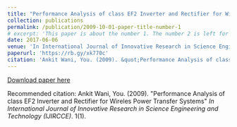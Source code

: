 ```yaml
---
title: "Performance Analysis of class EF2 Inverter and Rectifier for Wireles Power Transfer Systems"
collection: publications
permalink: /publication/2009-10-01-paper-title-number-1
# excerpt: 'This paper is about the number 1. The number 2 is left for future work.'
date: 2017-06-06
venue: 'In International Journal of Innovative Research in Science Engineering and Technology (IJIRCCE)'
paperurl: 'https://rb.gy/xk770c'
citation: 'Ankit Wani, You. (2009). &quot;Performance Analysis of class EF2 Inverter and Rectifier for Wireles Power Transfer Systems.&quot; <i>In International Journal of Innovative Research in Science Engineering and Technology (IJIRCCE)</i>. 1(1).'
---
```

[Download paper here](https://rb.gy/xk770c)

Recommended citation: Ankit Wani, You. (2009). "Performance Analysis of class EF2 Inverter and Rectifier for Wireles Power Transfer Systems" <i>In International Journal of Innovative Research in Science Engineering and Technology (IJIRCCE)</i>. 1(1).

